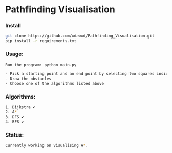 # Pathfinding Visualisation

### Install

```bash
git clone https://github.com/xdawxd/Pathfinding_Visualisation.git
pip install -r requirements.txt
```

### Usage:

```bash
Run the program: python main.py

- Pick a starting point and an end point by selecting two squares inside the grid
- Draw the obstacles
- Choose one of the algorithms listed above
```

### Algorithms:

```bash
1. Dijkstra ✔
2. A*
3. DFS ✔
4. BFS ✔
```

### Status:

```bash
Currently working on visualising A*.
```
